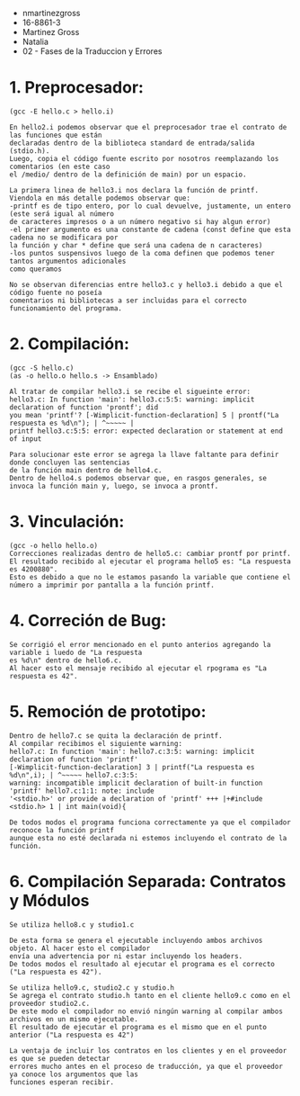 - nmartinezgross
- 16-8861-3
- Martinez Gross
- Natalia
- 02 - Fases de la Traduccion y Errores
      
      
# 1. Preprocesador:
	(gcc -E hello.c > hello.i)

	En hello2.i podemos observar que el preprocesador trae el contrato de las funciones que están
	declaradas dentro de la biblioteca standard de entrada/salida (stdio.h).
	Luego, copia el código fuente escrito por nosotros reemplazando los comentarios (en este caso 
	el /medio/ dentro de la definición de main) por un espacio.

	La primera linea de hello3.i nos declara la función de printf. Viendola en más detalle podemos observar que:
	-printf es de tipo entero, por lo cual devuelve, justamente, un entero (este será igual al número 
	de caracteres impresos o a un número negativo si hay algun error)
	-el primer argumento es una constante de cadena (const define que esta cadena no se modificara por 
	la función y char * define que será una cadena de n caracteres)
	-los puntos suspensivos luego de la coma definen que podemos tener tantos argumentos adicionales 
	como queramos

	No se observan diferencias entre hello3.c y hello3.i debido a que el código fuente no poseía
	comentarios ni bibliotecas a ser incluidas para el correcto funcionamiento del programa.
	


# 2. Compilación:
	(gcc -S hello.c)
	(as -o hello.o hello.s -> Ensamblado)

	Al tratar de compilar hello3.i se recibe el sigueinte error:
	hello3.c: In function 'main': hello3.c:5:5: warning: implicit declaration of function 'prontf'; did
	you mean 'printf'? [-Wimplicit-function-declaration] 5 | prontf("La respuesta es %d\n"); | ^~~~~~ |
	printf hello3.c:5:5: error: expected declaration or statement at end of input

	Para solucionar este error se agrega la llave faltante para definir donde concluyen las sentencias 
	de la función main dentro de hello4.c.
	Dentro de hello4.s podemos observar que, en rasgos generales, se invoca la función main y, luego, se invoca a prontf.
	

# 3. Vinculación:
	(gcc -o hello hello.o)
	Correcciones realizadas dentro de hello5.c: cambiar prontf por printf.
	El resultado recibido al ejecutar el programa hello5 es: "La respuesta es 4200880".
	Esto es debido a que no le estamos pasando la variable que contiene el número a imprimir por pantalla a la función printf.



# 4. Correción de Bug:
	Se corrigió el error mencionado en el punto anterios agregando la variable i luedo de "La respuesta 
	es %d\n" dentro de hello6.c.
	Al hacer esto el mensaje recibido al ejecutar el rpograma es "La respuesta es 42".



# 5. Remoción de prototipo:
	Dentro de hello7.c se quita la declaración de printf.
	Al compilar recibimos el siguiente warning: 
	hello7.c: In function 'main': hello7.c:3:5: warning: implicit declaration of function 'printf' 
	[-Wimplicit-function-declaration] 3 | printf("La respuesta es %d\n",i); | ^~~~~~ hello7.c:3:5:
	warning: incompatible implicit declaration of built-in function 'printf' hello7.c:1:1: note: include
	'<stdio.h>' or provide a declaration of 'printf' +++ |+#include <stdio.h> 1 | int main(void){

	De todos modos el programa funciona correctamente ya que el compilador reconoce la función printf
	aunque esta no esté declarada ni estemos incluyendo el contrato de la función.



# 6. Compilación Separada: Contratos y Módulos
	Se utiliza hello8.c y studio1.c
	
	De esta forma se genera el ejecutable incluyendo ambos archivos objeto. Al hacer esto el compilador
	envía una advertencia por ni estar incluyendo los headers.
	De todos modos el resultado al ejecutar el programa es el correcto ("La respuesta es 42").

	Se utiliza hello9.c, studio2.c y studio.h
	Se agrega el contrato studio.h tanto en el cliente hello9.c como en el proveedor studio2.c.
	De este modo el compilador no envió ningún warning al compilar ambos archivos en un mismo ejecutable.
	El resultado de ejecutar el programa es el mismo que en el punto anterior ("La respuesta es 42")

	La ventaja de incluir los contratos en los clientes y en el proveedor es que se pueden detectar
	errores mucho antes en el proceso de traducción, ya que el proveedor ya conoce los argumentos que las
	funciones esperan recibir.